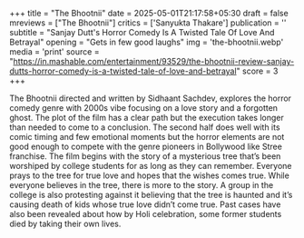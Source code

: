 +++
title = "The Bhootnii"
date = 2025-05-01T21:17:58+05:30
draft = false
mreviews = ["The Bhootnii"]
critics = ['Sanyukta Thakare']
publication = ''
subtitle = "Sanjay Dutt's Horror Comedy Is A Twisted Tale Of Love And Betrayal"
opening = "Gets in few good laughs"
img = 'the-bhootnii.webp'
media = 'print'
source = "https://in.mashable.com/entertainment/93529/the-bhootnii-review-sanjay-dutts-horror-comedy-is-a-twisted-tale-of-love-and-betrayal"
score = 3
+++

The Bhootnii directed and written by Sidhaant Sachdev, explores the horror comedy genre with 2000s vibe focusing on a love story and a forgotten ghost. The plot of the film has a clear path but the execution takes longer than needed to come to a conclusion. The second half does well with its comic timing and few emotional moments but the horror elements are not good enough to compete with the genre pioneers in Bollywood like Stree franchise. The film begins with the story of a mysterious tree that’s been worshiped by college students for as long as they can remember. Everyone prays to the tree for true love and hopes that the wishes comes true. While everyone believes in the tree, there is more to the story. A group in the college is also protesting against it believing that the tree is haunted and it’s causing death of kids whose true love didn’t come true. Past cases have also been revealed about how by Holi celebration, some former students died by taking their own lives.
